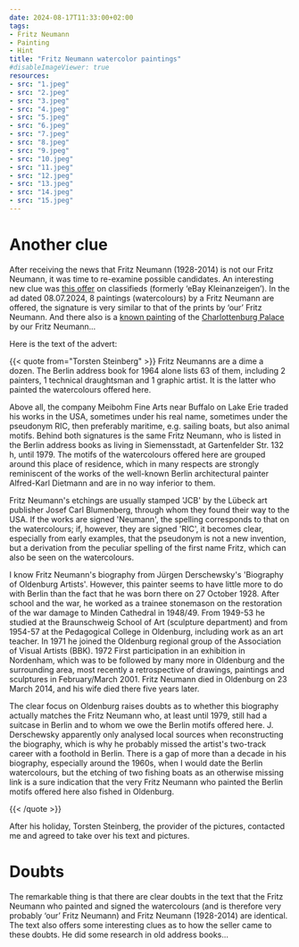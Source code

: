 ```yaml
---
date: 2024-08-17T11:33:00+02:00
tags:
- Fritz Neumann
- Painting
- Hint
title: "Fritz Neumann watercolor paintings"
#disableImageViewer: true
resources:
- src: "1.jpeg"
- src: "2.jpeg"
- src: "3.jpeg"
- src: "4.jpeg"
- src: "5.jpeg"
- src: "6.jpeg"
- src: "7.jpeg"
- src: "8.jpeg"
- src: "9.jpeg"
- src: "10.jpeg"
- src: "11.jpeg"
- src: "12.jpeg"
- src: "13.jpeg"
- src: "14.jpeg"
- src: "15.jpeg"
---
```

# Another clue

After receiving the news that Fritz Neumann (1928-2014) is not our Fritz Neumann, it was time to re-examine possible candidates. An interesting new clue was [this offer](https://www.kleinanzeigen.de/s-anzeige/8-gemaelde-aquarelle-fritz-neumann-1928-2014-berlin/2807167569-240-1236) on classifieds (formerly ‘eBay Kleinanzeigen’). In the ad dated 08.07.2024, 8 paintings (watercolours) by a Fritz Neumann are offered, the signature is very similar to that of the prints by ‘our’ Fritz Neumann. And there also is a [known painting](/post/fritz-neumann-charlottenburg) of the [Charlottenburg Palace](https://en.wikipedia.org/wiki/Schloss_Charlottenburg) by our Fritz Neumann...



Here is the text of the advert:

{{< quote from="Torsten Steinberg" >}}
Fritz Neumanns are a dime a dozen. The Berlin address book for 1964 alone lists 63 of them, including 2 painters, 1 technical draughtsman and 1 graphic artist. It is the latter who painted the watercolours offered here.

Above all, the company Meibohm Fine Arts near Buffalo on Lake Erie traded his works in the USA, sometimes under his real name, sometimes under the pseudonym RIC, then preferably maritime, e.g. sailing boats, but also animal motifs. Behind both signatures is the same Fritz Neumann, who is listed in the Berlin address books as living in Siemensstadt, at Gartenfelder Str. 132 h, until 1979. The motifs of the watercolours offered here are grouped around this place of residence, which in many respects are strongly reminiscent of the works of the well-known Berlin architectural painter Alfred-Karl Dietmann and are in no way inferior to them.

Fritz Neumann's etchings are usually stamped 'JCB' by the Lübeck art publisher Josef Carl Blumenberg, through whom they found their way to the USA. If the works are signed 'Neumann', the spelling corresponds to that on the watercolours; if, however, they are signed 'RIC', it becomes clear, especially from early examples, that the pseudonym is not a new invention, but a derivation from the peculiar spelling of the first name Fritz, which can also be seen on the watercolours.

I know Fritz Neumann's biography from Jürgen Derschewsky's 'Biography of Oldenburg Artists'. However, this painter seems to have little more to do with Berlin than the fact that he was born there on 27 October 1928. After school and the war, he worked as a trainee stonemason on the restoration of the war damage to Minden Cathedral in 1948/49. From 1949-53 he studied at the Braunschweig School of Art (sculpture department) and from 1954-57 at the Pedagogical College in Oldenburg, including work as an art teacher. In 1971 he joined the Oldenburg regional group of the Association of Visual Artists (BBK). 1972 First participation in an exhibition in Nordenham, which was to be followed by many more in Oldenburg and the surrounding area, most recently a retrospective of drawings, paintings and sculptures in February/March 2001. Fritz Neumann died in Oldenburg on 23 March 2014, and his wife died there five years later.

The clear focus on Oldenburg raises doubts as to whether this biography actually matches the Fritz Neumann who, at least until 1979, still had a suitcase in Berlin and to whom we owe the Berlin motifs offered here. J. Derschewsky apparently only analysed local sources when reconstructing the biography, which is why he probably missed the artist's two-track career with a foothold in Berlin. There is a gap of more than a decade in his biography, especially around the 1960s, when I would date the Berlin watercolours, but the etching of two fishing boats as an otherwise missing link is a sure indication that the very Fritz Neumann who painted the Berlin motifs offered here also fished in Oldenburg.

{{< /quote >}}

After his holiday, Torsten Steinberg, the provider of the pictures, contacted me and agreed to take over his text and pictures.

# Doubts
The remarkable thing is that there are clear doubts in the text that the Fritz Neumann who painted and signed the watercolours (and is therefore very probably ‘our’ Fritz Neumann) and Fritz Neumann (1928-2014) are identical. The text also offers some interesting clues as to how the seller came to these doubts.
He did some research in old address books...
